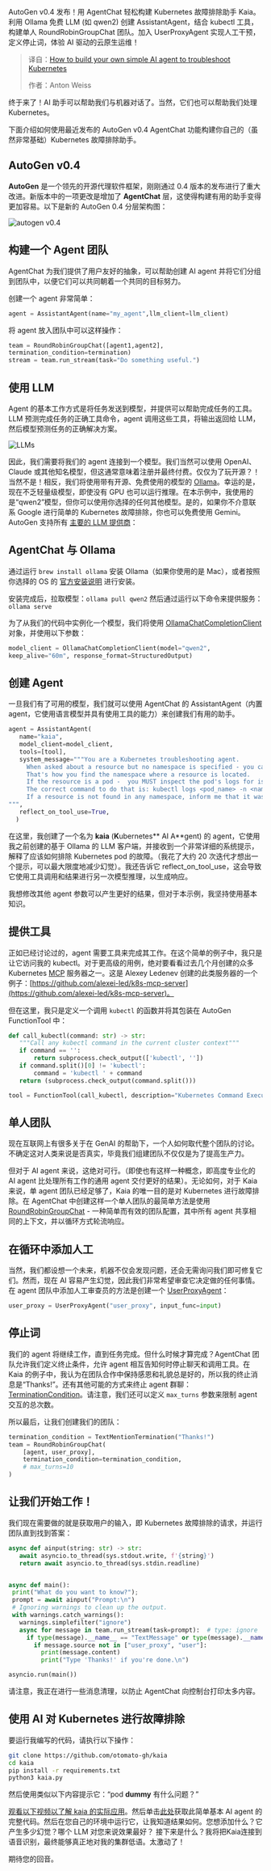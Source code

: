 
<!--
title: 如何构建自己的简单AI代理来排除Kubernetes故障
cover: https://cdn.prod.website-files.com/635e4ccf77408db6bd802ae6/67f6263da6941ce2cca27631_Group%201000001800%20(1).png
summary: AutoGen v0.4 发布！用 AgentChat 轻松构建 Kubernetes 故障排除助手 Kaia。利用 Ollama 免费 LLM (如 qwen2) 创建 AssistantAgent，结合 kubectl 工具，构建单人 RoundRobinGroupChat 团队。加入 UserProxyAgent 实现人工干预，定义停止词，体验 AI 驱动的云原生运维！
-->

AutoGen v0.4 发布！用 AgentChat 轻松构建 Kubernetes 故障排除助手 Kaia。利用 Ollama 免费 LLM (如 qwen2) 创建 AssistantAgent，结合 kubectl 工具，构建单人 RoundRobinGroupChat 团队。加入 UserProxyAgent 实现人工干预，定义停止词，体验 AI 驱动的云原生运维！

> 译自：[How to build your own simple AI agent to troubleshoot Kubernetes](https://www.perfectscale.io/blog/build-simple-ai-agent-to-troubleshoot-kubernetes)
> 
> 作者：Anton Weiss



终于来了！AI 助手可以帮助我们与机器对话了。当然，它们也可以帮助我们处理 Kubernetes。

下面介绍如何使用最近发布的 AutoGen v0.4 AgentChat 功能构建你自己的（虽然非常基础）Kubernetes 故障排除助手。

## AutoGen v0.4

**AutoGen** 是一个领先的开源代理软件框架，刚刚通过 0.4 版本的发布进行了重大改进。新版本中的一项更改是增加了 **AgentChat** 层，这使得构建有用的助手变得更加容易。以下是新的 AutoGen 0.4 分层架构图：

![autogen v0.4](https://cdn.prod.website-files.com/635e4ccf77408db6bd802ae6/67f61be9a6941ce2cc996f90_AD_4nXfM9r3ycxjRYfWdOXtkGrQNYmaeG1FZ9kf4_9JXkl9ILRZFe7Tshj9nlIyBY49vrCMF7VjFFncV_ezlW1DMXeXB7nDNeHXME7e2hyEGY8lu091UCGkJ1sb52hntI9k3UcBZG7SwSg.png)

## 构建一个 Agent 团队

AgentChat 为我们提供了用户友好的抽象，可以帮助创建 AI agent 并将它们分组到团队中，以便它们可以共同朝着一个共同的目标努力。

创建一个 agent 非常简单：

```python
agent = AssistantAgent(name="my_agent",llm_client=llm_client)
```

将 agent 放入团队中可以这样操作：

```python
team = RoundRobinGroupChat([agent1,agent2],
termination_condition=termination)
stream = team.run_stream(task="Do something useful.")
```

## 使用 LLM

Agent 的基本工作方式是将任务发送到模型，并提供可以帮助完成任务的工具。LLM 预测完成任务的正确工具命令，agent 调用这些工具，将输出返回给 LLM，然后模型预测任务的正确解决方案。

![LLMs](https://cdn.prod.website-files.com/635e4ccf77408db6bd802ae6/67f61be9b1bafb58f0b09c5c_AD_4nXduCyh0C9xzprdD8MiwxZ-arzHTn9uWKft-bf666tj89I5sPL0jnE1X17kNc5dxWAA3AiHLVDK7Mr134Mr3-hQqQcCf29OisUjuu-hY6fFRNX0n3CgXRgMgN_jIQOVMadt31Rf4qA.png)

因此，我们需要将我们的 agent 连接到一个模型。我们当然可以使用 OpenAI、Claude 或其他知名模型，但这通常意味着注册并最终付费。仅仅为了玩开源？！当然不是！相反，我们将使用带有开源、免费使用的模型的 [Ollama](https://ollama.com/)。幸运的是，现在不乏轻量级模型，即使没有 GPU 也可以运行推理。在本示例中，我使用的是“qwen2”模型，但你可以使用你选择的任何其他模型。是的，如果你不介意联系 Google 进行简单的 Kubernetes 故障排除，你也可以免费使用 Gemini。AutoGen 支持所有 [主要的 LLM 提供商](https://microsoft.github.io/autogen/stable//user-guide/agentchat-user-guide/tutorial/models.html)：

## AgentChat 与 Ollama

通过运行 `brew install ollama` 安装 Ollama（如果你使用的是 Mac），或者按照你选择的 OS 的 [官方安装说明](https://ollama.com/download) 进行安装。

安装完成后，拉取模型：`ollama pull qwen2`
然后通过运行以下命令来提供服务：`ollama serve`

为了从我们的代码中实例化一个模型，我们将使用 [OllamaChatCompletionClient](https://microsoft.github.io/autogen/stable/reference/python/autogen_ext.models.ollama.html#autogen_ext.models.ollama.OllamaChatCompletionClient) 对象，并使用以下参数：

```python
model_client = OllamaChatCompletionClient(model="qwen2",
keep_alive="60m", response_format=StructuredOutput)
```

## 创建 Agent

一旦我们有了可用的模型，我们就可以使用 AgentChat 的 AssistantAgent（内置 agent，它使用语言模型并具有使用工具的能力）来创建我们有用的助手。

```python
agent = AssistantAgent(
   name="kaia",
   model_client=model_client,
   tools=[tool],
   system_message="""You are a Kubernetes troubleshooting agent.
     When asked about a resource but no namespace is specified - you can run kubectl get resource_type -A and then analyze the output to find the resource name.
     That's how you find the namespace where a resource is located.
     If the resource is a pod -  you MUST inspect the pod's logs for issues.
     The correct command to do that is: kubectl logs <pod_name> -n <namespace>.
     If a resource is not found in any namespace, inform me that it was not found.
""",
   reflect_on_tool_use=True,
  )
```

在这里，我创建了一个名为 **kaia** (**K**ubernetes** AI A**gent) 的 agent，它使用我之前创建的基于 Ollama 的 LLM 客户端，并接收到一个非常详细的系统提示，解释了应该如何排除 Kubernetes pod 的故障。（我花了大约 20 次迭代才想出一个提示，可以最大限度地减少幻觉）。我还告诉它 reflect_on_tool_use，这会导致它使用工具调用和结果进行另一次模型推理，以生成响应。

我想修改其他 agent 参数可以产生更好的结果，但对于本示例，我坚持使用基本知识。

## 提供工具

正如已经讨论过的，agent 需要工具来完成其工作。在这个简单的例子中，我只是让它访问我的 kubectl。对于更高级的用例，绝对要看看过去几个月创建的众多 Kubernetes [MCP](https://www.anthropic.com/news/model-context-protocol) 服务器之一。这是 Alexey Ledenev 创建的此类服务器的一个例子：[https://github.com/alexei-led/k8s-mcp-server](https://github.com/alexei-led/k8s-mcp-server)。

但在这里，我只是定义一个调用 `kubectl` 的函数并将其包装在 AutoGen FunctionTool 中：

```python
def call_kubectl(command: str) -> str:
   """Call any kubectl command in the current cluster context"""
   if command == '':
       return subprocess.check_output(['kubectl', ''])
   if command.split()[0] != 'kubectl':
       command = 'kubectl ' + command
   return (subprocess.check_output(command.split()))

tool = FunctionTool(call_kubectl, description="Kubernetes Command Execution", strict=True)
```

## 单人团队

现在互联网上有很多关于在 GenAI 的帮助下，一个人如何取代整个团队的讨论。不确定这对人类来说是否真实，毕竟我们组建团队不仅仅是为了提高生产力。

但对于 AI agent 来说，这绝对可行。（即使也有这样一种概念，即高度专业化的 AI agent 比处理所有工作的通用 agent 交付更好的结果）。无论如何，对于 Kaia 来说，单 agent 团队已经足够了，Kaia 的唯一目的是对 Kubernetes 进行故障排除。在 AgentChat 中创建这样一个单人团队的最简单方法是使用 [RoundRobinGroupChat](https://microsoft.github.io/autogen/stable/reference/python/autogen_agentchat.teams.html#autogen_agentchat.teams.RoundRobinGroupChat) - 一种简单而有效的团队配置，其中所有 agent 共享相同的上下文，并以循环方式轮流响应。

## 在循环中添加人工

当然，我们都设想一个未来，机器不仅会发现问题，还会无需询问我们即可修复它们。然而，现在 AI 容易产生幻觉，因此我们非常希望审查它决定做的任何事情。在 agent 团队中添加人工审查员的方法是创建一个 [UserProxyAgent](https://microsoft.github.io/autogen/stable/reference/python/autogen_agentchat.agents.html#autogen_agentchat.agents.UserProxyAgent)：

```python
user_proxy = UserProxyAgent("user_proxy", input_func=input)
```

## 停止词

我们的 agent 将继续工作，直到任务完成。但什么时候才算完成？AgentChat 团队允许我们定义终止条件，允许 agent 相互告知何时停止聊天和调用工具。在 Kaia 的例子中，我认为在团队合作中保持感恩和礼貌总是好的，所以我的终止消息是“Thanks!”。还有其他可能的方式来终止 agent 群聊：[TerminationCondition](https://microsoft.github.io/autogen/stable//reference/python/autogen_agentchat.base.html#autogen_agentchat.base.TerminationCondition)。请注意，我们还可以定义 `max_turns` 参数来限制 agent 交互的总次数。

所以最后，让我们创建我们的团队：

```python
termination_condition = TextMentionTermination("Thanks!")
team = RoundRobinGroupChat(
    [agent, user_proxy],
    termination_condition=termination_condition,
    # max_turns=10
)
```

## 让我们开始工作！

我们现在需要做的就是获取用户的输入，即 Kubernetes 故障排除的请求，并运行团队直到找到答案：

```python
async def ainput(string: str) -> str:
   await asyncio.to_thread(sys.stdout.write, f'{string}')
   return await asyncio.to_thread(sys.stdin.readline)


async def main():
 print("What do you want to know?");
 prompt = await ainput("Prompt:\n")
 # Ignoring warnings to clean up the output.
 with warnings.catch_warnings():
   warnings.simplefilter("ignore")
   async for message in team.run_stream(task=prompt):  # type: ignore
     if type(message).__name__ == "TextMessage" or type(message).__name__ == "UserInputRequestedEvent":
       if message.source not in ["user_proxy", "user"]:
         print(message.content)
         print("Type 'Thanks!' if you're done.\n")

asyncio.run(main())
```

请注意，我正在进行一些消息清理，以防止 AgentChat 向控制台打印太多内容。

## 使用 AI 对 Kubernetes 进行故障排除

要运行我编写的代码，请执行以下操作：

```bash
git clone https://github.com/otomato-gh/kaia
cd kaia
pip install -r requirements.txt
python3 kaia.py
```

然后使用类似以下内容提示它：“pod **dummy** 有什么问题？”

[观看以下视频以了解 kaia 的实际应用](https://youtu.be/85RZcMAPAeE?feature=shared)。然后单击[此处](https://github.com/otomato-gh/kaia)获取此简单基本 AI agent 的完整代码。然后在您自己的环境中运行它，让我知道结果如何。您想添加什么？它产生多少幻觉？哪个 LLM 对您来说效果最好？
接下来是什么？我将把Kaia连接到语音识别，最终能够真正地对我的集群低语。太激动了！

期待您的回音。